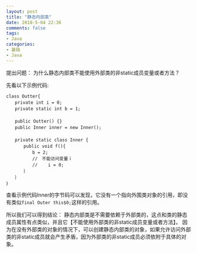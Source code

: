 ```yaml
---
layout: post
title: "静态内部类"
date: 2018-5-04 22:36
comments: false
tags: 
- Java
categories:	
- 基础
- Java
---
```



提出问题：
为什么静态内部类不能使用外部类的非static成员变量或者方法？

<!--more-->

先看以下示例代码:

```
class Outter{
　　private int i = 0;
　　private static int b = 1;
　　
　　public Outter() {}
　　public Inner inner = new Inner();
　　
　　private static class Inner {
　　　　public void f(){
　　　　　　b = 2;
　　　　　　//　不能访问变量ｉ
　　　　　　//	i = 0;
　　　　｝
　　｝
｝
```
查看示例代码Inner的字节码可以发现，它没有一个指向外围类对象的引用，即没有类似`final Outer this$0;`这样的引用。

所以我们可以得到结论：
静态内部类是不需要依赖于外部类的，这点和类的静态成员属性有点类似，并且它【不能使用外部类的非static成员变量或者方法】。
因为在没有外部类的对象的情况下，可以创建静态内部类的对象，如果允许访问外部类的非static成员就会产生矛盾，因为外部类的非static成员必须依附于具体的对象。